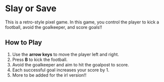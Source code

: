 # Slay or Save

This is a retro-style pixel game. 
In this game, you control the player to kick a football, avoid the goalkeeper, and score goals!!

## How to Play
1. Use the **arrow keys** to move the player left and right.
2. Press **B** to kick the football.
3. Avoid the goalkeeper and aim to hit the goalpost to score.
4. Each successful goal increases your score by 1.
5. More to be added for the irl version!!

